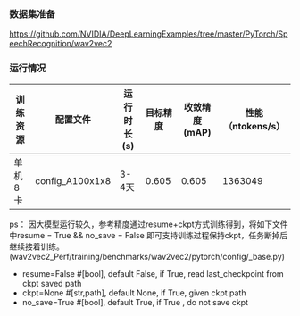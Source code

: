 
### 数据集准备

https://github.com/NVIDIA/DeepLearningExamples/tree/master/PyTorch/SpeechRecognition/wav2vec2

### 运行情况
| 训练资源 | 配置文件        | 运行时长(s) | 目标精度 | 收敛精度(mAP) | 性能（ntokens/s） |
| -------- | --------------- | ----------- | -------- | ------------- | ----------------- |
| 单机8卡  | config_A100x1x8 | 3-4天    | 0.605    | 0.605       | 1363049      |

ps：
因大模型运行较久，参考精度通过resume+ckpt方式训练得到，将如下文件中resume = True && no_save = False 即可支持训练过程保持ckpt，任务断掉后继续接着训练。(wav2vec2_Perf/training/benchmarks/wav2vec2/pytorch/config/_base.py)

* resume=False #[bool], default False, if True, read last_checkpoint from ckpt saved path
* ckpt=None   #[str,path], default None, if True, given ckpt path
* no_save=True #[bool], default True, if True , do not save ckpt